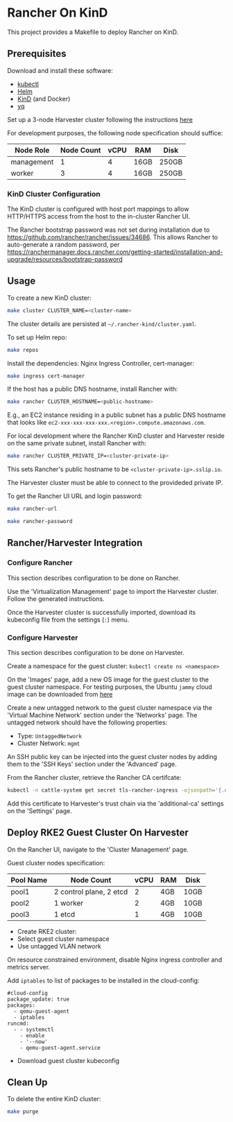 # Rancher On KinD

This project provides a Makefile to deploy Rancher on KinD.

## Prerequisites

Download and install these software:
  * [kubectl](https://kubernetes.io/docs/tasks/tools/)
  * [Helm](https:///helm.sh)
  * [KinD](https://kind.sigs.k8s.io/) (and Docker)
  * [yq](https://github.com/mikefarah/yq)

Set up a 3-node Harvester cluster following the instructions
[here](https://docs.harvesterhci.io/v1.4/install/index)

For development purposes, the following node specification should suffice:

Node Role | Node Count | vCPU | RAM  | Disk
----------|------------|------|------|------
management| 1          | 4    | 16GB | 250GB
worker    | 3          | 4    | 16GB | 250GB

### KinD Cluster Configuration

The KinD cluster is configured with host port mappings to allow HTTP/HTTPS access
from the host to the in-cluster Rancher UI.

The Rancher bootstrap password was not set during installation due to
https://github.com/rancher/rancher/issues/34686. This allows Rancher to
auto-generate a random password, per
https://ranchermanager.docs.rancher.com/getting-started/installation-and-upgrade/resources/bootstrap-password

## Usage

To create a new KinD cluster:
```sh
make cluster CLUSTER_NAME=<cluster-name>
```

The cluster details are persisted at `~/.rancher-kind/cluster.yaml`.

To set up Helm repo:
```sh
make repos
```

Install the dependencies: Nginx Ingress Controller, cert-manager:
```sh
make ingress cert-manager
```

If the host has a public DNS hostname, install Rancher with:
```sh
make rancher CLUSTER_HOSTNAME=<public-hostname>
```

E.g., an EC2 instance residing in a public subnet has a public DNS hostname that
looks like `ec2-xxx-xxx-xxx-xxx.<region>.compute.amazonaws.com`.

For local development where the Rancher KinD cluster and Harvester reside on the
same private subnet, install Rancher with:
```sh
make rancher CLUSTER_PRIVATE_IP=<cluster-private-ip>
```

This sets Rancher's public hostname to be `<cluster-private-ip>.sslip.io`.

The Harvester cluster must be able to connect to the provideded private IP.

To get the Rancher UI URL and login password:
```sh
make rancher-url

make rancher-password
```

## Rancher/Harvester Integration

### Configure Rancher

This section describes configuration to be done on Rancher.

Use the 'Virtualization Management' page to import the Harvester cluster. Follow
the generated instructions.

Once the Harvester cluster is successfully imported, download its kubeconfig file
from the settings (`:`) menu.

### Configure Harvester

This section describes configuration to be done on Harvester.

Create a namespace for the guest cluster: `kubectl create ns <namespace>`

On the 'Images' page, add a new OS image for the guest cluster to the guest
cluster namespace. For testing purposes, the Ubuntu `jammy` cloud image can be
downloaded from
[here](https://cloud-images.ubuntu.com/minimal/releases/jammy/release/ubuntu-22.04-minimal-cloudimg-amd64.img)

Create a new untagged network to the guest cluster namespace via the 'Virtual
Machine Network' section under the 'Networks' page. The untagged network should
have the following properties:

* Type: `UntaggedNetwork`
* Cluster Network: `mgmt`

An SSH public key can be injected into the guest cluster nodes by adding them to
the 'SSH Keys' section under the 'Advanced' page.

From the Rancher cluster, retrieve the Rancher CA certifcate:
```sh
kubectl -n cattle-system get secret tls-rancher-ingress -ojsonpath='{.data.ca\.crt}' | base64 -d -
```

Add this certificate to Harvester's trust chain via the 'additional-ca' settings
on the 'Settings' page.

## Deploy RKE2 Guest Cluster On Harvester

On the Rancher UI, navigate to the 'Cluster Management' page.

Guest cluster nodes specification:

Pool Name | Node Count              | vCPU | RAM | Disk
----------|-------------------------|------|-----|-----
pool1     | 2 control plane, 2 etcd | 2    | 4GB | 10GB
pool2     | 1 worker                | 2    | 4GB | 10GB
pool3     | 1 etcd                  | 1    | 4GB | 10GB

- Create RKE2 cluster:
- Select guest cluster namespace
- Use untagged VLAN network

On resource constrained environment, disable Nginx ingress controller and metrics
server.

Add `iptables` to list of packages to be installed in the cloud-config:
```
#cloud-config
package_update: true
packages:
  - qemu-guest-agent
  - iptables
runcmd:
  - - systemctl
    - enable
    - '--now'
    - qemu-guest-agent.service
```

- Download guest cluster kubeconfig

## Clean Up

To delete the entire KinD cluster:
```sh
make purge
```
